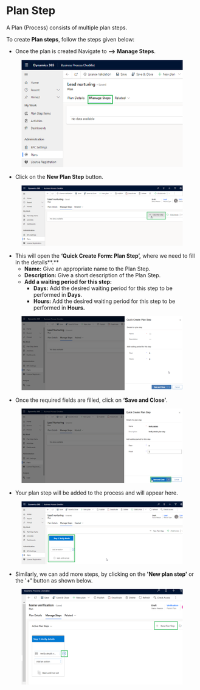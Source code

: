 # Plan Step

A Plan (Process) consists of multiple plan steps.

To create **Plan steps**, follow the steps given below:

* Once the plan is created Navigate to **-->** **Manage Steps**.

<figure><img src="../../../../.gitbook/assets/plan step_1 (2).png" alt=""><figcaption></figcaption></figure>

* Click on the **New Plan Step** button.

<figure><img src="../../../../.gitbook/assets/plan step_2.png" alt=""><figcaption></figcaption></figure>

* This will open the **‘Quick Create Form: Plan Step’,** where we need to fill in the details**.**
  * **Name:** Give an appropriate name to the Plan Step.
  * **Description:** Give a short description of the Plan Step.
  * **Add a waiting period for this step:**
    * **Days:** Add the desired waiting period for this step to be performed in **Days**.
    * **Hours:** Add the desired waiting period for this step to be performed in **Hours.**

<figure><img src="../../../../.gitbook/assets/Plan step_3.png" alt=""><figcaption></figcaption></figure>

* Once the required fields are filled, click on **‘Save and Close’**.

<figure><img src="../../../../.gitbook/assets/Plan step_3.1 (1).png" alt=""><figcaption></figcaption></figure>

* Your plan step will be added to the process and will appear here.

<figure><img src="../../../../.gitbook/assets/Plan step_4.png" alt=""><figcaption></figcaption></figure>

* Similarly, we can add more steps, by clicking on the **'New plan step'** or the '**+'** button as shown below.&#x20;

<figure><img src="../../../../.gitbook/assets/imgpsh_fullsize_anim.png" alt=""><figcaption></figcaption></figure>
